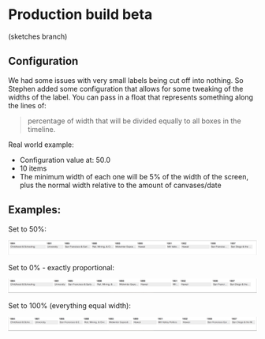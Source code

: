 # Production build beta

(sketches branch)

## Configuration

We had some issues with very small labels being cut off into nothing. So Stephen added some configuration that allows for some tweaking of the widths of the label. You can pass in a float that represents something along the lines of:

> percentage of width that will be divided equally to all boxes in the timeline.

Real world example:

* Configuration value at: 50.0
* 10 items
* The minimum width of each one will be 5% of the width of the screen, plus the normal width relative to the amount of canvases/date

## Examples:

Set to 50%:

![adjust-50](images/range-adjust-1.png)

Set to 0% - exactly proportional:

![adjust-0](images/range-adjust-2.png)

Set to 100% (everything equal width):

![adjust-100](images/range-adjust-3.png)